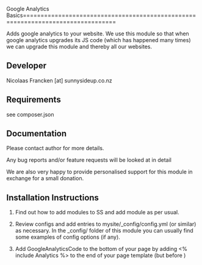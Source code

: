 Google Analytics Basics================================================================================

Adds google analytics to your website. We use this module
so that when google analytics upgrades its JS code (which has happened many times)
we can upgrade this module and thereby all our websites.


Developer
-----------------------------------------------
Nicolaas Francken [at] sunnysideup.co.nz


Requirements
-----------------------------------------------
see composer.json


Documentation
-----------------------------------------------
Please contact author for more details.

Any bug reports and/or feature requests will be
looked at in detail

We are also very happy to provide personalised support
for this module in exchange for a small donation.




Installation Instructions
-----------------------------------------------

1. Find out how to add modules to SS and add module as per usual.

2. Review configs and add entries to mysite/_config/config.yml
(or similar) as necessary.
In the _config/ folder of this module
you can usually find some examples of config options (if any).

3. Add GoogleAnalyticsCode to the bottom of your page
by adding <% include Analytics %> to the end of your
page template (but before </body>)
